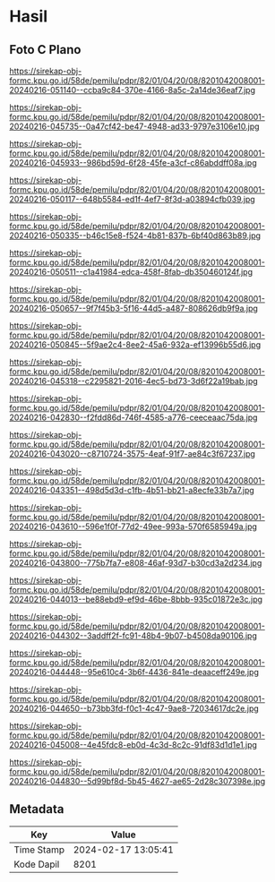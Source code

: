 # Hasil

## Foto C Plano

https://sirekap-obj-formc.kpu.go.id/58de/pemilu/pdpr/82/01/04/20/08/8201042008001-20240216-051140--ccba9c84-370e-4166-8a5c-2a14de36eaf7.jpg

https://sirekap-obj-formc.kpu.go.id/58de/pemilu/pdpr/82/01/04/20/08/8201042008001-20240216-045735--0a47cf42-be47-4948-ad33-9797e3106e10.jpg

https://sirekap-obj-formc.kpu.go.id/58de/pemilu/pdpr/82/01/04/20/08/8201042008001-20240216-045933--986bd59d-6f28-45fe-a3cf-c86abddff08a.jpg

https://sirekap-obj-formc.kpu.go.id/58de/pemilu/pdpr/82/01/04/20/08/8201042008001-20240216-050117--648b5584-ed1f-4ef7-8f3d-a03894cfb039.jpg

https://sirekap-obj-formc.kpu.go.id/58de/pemilu/pdpr/82/01/04/20/08/8201042008001-20240216-050335--b46c15e8-f524-4b81-837b-6bf40d863b89.jpg

https://sirekap-obj-formc.kpu.go.id/58de/pemilu/pdpr/82/01/04/20/08/8201042008001-20240216-050511--c1a41984-edca-458f-8fab-db350460124f.jpg

https://sirekap-obj-formc.kpu.go.id/58de/pemilu/pdpr/82/01/04/20/08/8201042008001-20240216-050657--9f7f45b3-5f16-44d5-a487-808626db9f9a.jpg

https://sirekap-obj-formc.kpu.go.id/58de/pemilu/pdpr/82/01/04/20/08/8201042008001-20240216-050845--5f9ae2c4-8ee2-45a6-932a-ef13996b55d6.jpg

https://sirekap-obj-formc.kpu.go.id/58de/pemilu/pdpr/82/01/04/20/08/8201042008001-20240216-045318--c2295821-2016-4ec5-bd73-3d6f22a19bab.jpg

https://sirekap-obj-formc.kpu.go.id/58de/pemilu/pdpr/82/01/04/20/08/8201042008001-20240216-042830--f2fdd86d-746f-4585-a776-ceeceaac75da.jpg

https://sirekap-obj-formc.kpu.go.id/58de/pemilu/pdpr/82/01/04/20/08/8201042008001-20240216-043020--c8710724-3575-4eaf-91f7-ae84c3f67237.jpg

https://sirekap-obj-formc.kpu.go.id/58de/pemilu/pdpr/82/01/04/20/08/8201042008001-20240216-043351--498d5d3d-c1fb-4b51-bb21-a8ecfe33b7a7.jpg

https://sirekap-obj-formc.kpu.go.id/58de/pemilu/pdpr/82/01/04/20/08/8201042008001-20240216-043610--596e1f0f-77d2-49ee-993a-570f6585949a.jpg

https://sirekap-obj-formc.kpu.go.id/58de/pemilu/pdpr/82/01/04/20/08/8201042008001-20240216-043800--775b7fa7-e808-46af-93d7-b30cd3a2d234.jpg

https://sirekap-obj-formc.kpu.go.id/58de/pemilu/pdpr/82/01/04/20/08/8201042008001-20240216-044013--be88ebd9-ef9d-46be-8bbb-935c01872e3c.jpg

https://sirekap-obj-formc.kpu.go.id/58de/pemilu/pdpr/82/01/04/20/08/8201042008001-20240216-044302--3addff2f-fc91-48b4-9b07-b4508da90106.jpg

https://sirekap-obj-formc.kpu.go.id/58de/pemilu/pdpr/82/01/04/20/08/8201042008001-20240216-044448--95e610c4-3b6f-4436-841e-deaaceff249e.jpg

https://sirekap-obj-formc.kpu.go.id/58de/pemilu/pdpr/82/01/04/20/08/8201042008001-20240216-044650--b73bb3fd-f0c1-4c47-9ae8-72034617dc2e.jpg

https://sirekap-obj-formc.kpu.go.id/58de/pemilu/pdpr/82/01/04/20/08/8201042008001-20240216-045008--4e45fdc8-eb0d-4c3d-8c2c-91df83d1d1e1.jpg

https://sirekap-obj-formc.kpu.go.id/58de/pemilu/pdpr/82/01/04/20/08/8201042008001-20240216-044830--5d99bf8d-5b45-4627-ae65-2d28c307398e.jpg


## Metadata

| Key        | Value               |
| ---------- | ------------------- |
| Time Stamp | 2024-02-17 13:05:41 |
| Kode Dapil | 8201                |



